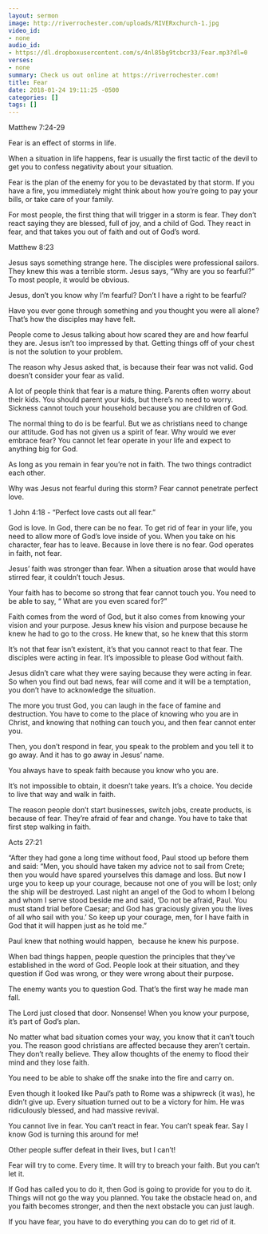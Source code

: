 ```yaml
---
layout: sermon
image: http://riverrochester.com/uploads/RIVERxchurch-1.jpg
video_id:
- none
audio_id:
- https://dl.dropboxusercontent.com/s/4nl85bg9tcbcr33/Fear.mp3?dl=0
verses:
- none
summary: Check us out online at https://riverrochester.com!
title: Fear
date: 2018-01-24 19:11:25 -0500
categories: []
tags: []
---
```

Matthew 7:24-29

Fear is an effect of storms in life. 

When a situation in life happens, fear is usually the first tactic of the devil to get you to confess negativity about your situation.

Fear is the plan of the enemy for you to be devastated by that storm. If you have a fire, you immediately might think about how you’re going to pay your bills, or take care of your family.

For most people, the first thing that will trigger in a storm is fear. They don’t react saying they are blessed, full of joy, and a child of God. They react in fear, and that takes you out of faith and out of God’s word. 

Matthew 8:23

Jesus says something strange here. The disciples were professional sailors. They knew this was a terrible storm. Jesus says, “Why are you so fearful?” To most people, it would be obvious. 

Jesus, don’t you know why I’m fearful? Don’t I have a right to be fearful? 

Have you ever gone through something and you thought you were all alone? That’s how the disciples may have felt. 

People come to Jesus talking about how scared they are and how fearful they are. Jesus isn’t too impressed by that. Getting things off of your chest is not the solution to your problem. 

The reason why Jesus asked that, is because their fear was not valid. God doesn’t consider your fear as valid.

A lot of people think that fear is a mature thing. Parents often worry about their kids. You should parent your kids, but there’s no need to worry. Sickness cannot touch your household because you are children of God.

The normal thing to do is be fearful. But we as christians need to change our attitude. God has not given us a spirit of fear. Why would we ever embrace fear? You cannot let fear operate in your life and expect to anything big for God.

As long as you remain in fear you’re not in faith. The two things contradict each other.

Why was Jesus not fearful during this storm? Fear cannot penetrate perfect love. 

1 John 4:18 - “Perfect love casts out all fear.”

God is love. In God, there can be no fear. To get rid of fear in your life, you need to allow more of God’s love inside of you. When you take on his character, fear has to leave. Because in love there is no fear. God operates in faith, not fear.

Jesus’ faith was stronger than fear. When a situation arose that would have stirred fear, it couldn’t touch Jesus. 

Your faith has to become so strong that fear cannot touch you. You need to be able to say, “ What are you even scared for?”

Faith comes from the word of God, but it also comes from knowing your vision and your purpose. Jesus knew his vision and purpose because he knew he had to go to the cross. He knew that, so he knew that this storm

It’s not that fear isn’t existent, it’s that you cannot react to that fear. The disciples were acting in fear. It’s impossible to please God without faith. 

Jesus didn’t care what they were saying because they were acting in fear. So when you find out bad news, fear will come and it will be a temptation, you don’t have to acknowledge the situation.

The more you trust God, you can laugh in the face of famine and destruction. You have to come to the place of knowing who you are in Christ, and knowing that nothing can touch you, and then fear cannot enter you.

Then, you don’t respond in fear, you speak to the problem and you tell it to go away. And it has to go away in Jesus’ name. 

You always have to speak faith because you know who you are.

It’s not impossible to obtain, it doesn’t take years. It’s a choice. You decide to live that way and walk in faith.

The reason people don’t start businesses, switch jobs, create products, is because of fear. They’re afraid of fear and change. You have to take that first step walking in faith.

Acts 27:21 

“After they had gone a long time without food, Paul stood up before them and said: “Men, you should have taken my advice not to sail from Crete; then you would have spared yourselves this damage and loss. But now I urge you to keep up your courage, because not one of you will be lost; only the ship will be destroyed. Last night an angel of the God to whom I belong and whom I serve stood beside me and said, ‘Do not be afraid, Paul. You must stand trial before Caesar; and God has graciously given you the lives of all who sail with you.’ So keep up your courage, men, for I have faith in God that it will happen just as he told me.”

Paul knew that nothing would happen,  because he knew his purpose.

When bad things happen, people question the principles that they’ve established in the word of God. People look at their situation, and they question if God was wrong, or they were wrong about their purpose.

The enemy wants you to question God. That’s the first way he made man fall.

The Lord just closed that door. Nonsense! When you know your purpose, it’s part of God’s plan.

No matter what bad situation comes your way, you know that it can’t touch you. The reason good christians are affected because they aren’t certain. They don’t really believe. They allow thoughts of the enemy to flood their mind and they lose faith.

You need to be able to shake off the snake into the fire and carry on.

Even though it looked like Paul’s path to Rome was a shipwreck (it was), he didn’t give up. Every situation turned out to be a victory for him. He was ridiculously blessed, and had massive revival.

You cannot live in fear. You can’t react in fear. You can’t speak fear. Say I know God is turning this around for me!

Other people suffer defeat in their lives, but I can’t!

Fear will try to come. Every time. It will try to breach your faith. But you can’t let it.

If God has called you to do it, then God is going to provide for you to do it. Things will not go the way you planned. You take the obstacle head on, and you faith becomes stronger, and then the next obstacle you can just laugh. 

If you have fear, you have to do everything you can do to get rid of it. 
